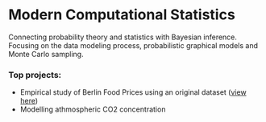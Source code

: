# Modern Computational Statistics

Connecting probability theory and statistics with Bayesian inference. 
Focusing on the data modeling process, probabilistic graphical models and Monte Carlo sampling.

### Top projects:
* Empirical study of Berlin Food Prices using an original dataset ([view here](https://nbviewer.org/github/OscarEngelbrektson/Modern_Computational_Statistics/blob/main/Modeling%20Berlin%20Food%20Prices/The%20Cost%20of%20Basic%20Goods%20in%20Berlin.ipynb))
* Modelling athmospheric CO2 concentration

